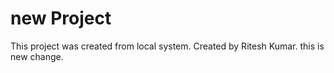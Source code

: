 # new Project 

This project was created from local system.
Created by Ritesh Kumar.
this is new change.